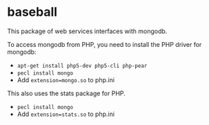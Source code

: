 baseball
========
This package of web services interfaces with mongodb.

To access mongodb from PHP, you need to install the PHP driver for mongodb:
* `apt-get install php5-dev php5-cli php-pear`
* `pecl install mongo`
* Add `extension=mongo.so` to php.ini

This also uses the stats package for PHP.
* `pecl install mongo`
* Add `extension=stats.so` to php.ini
